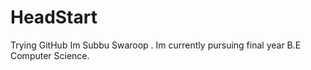 # HeadStart
Trying GitHub
Im Subbu Swaroop . Im currently pursuing final year B.E Computer Science.

